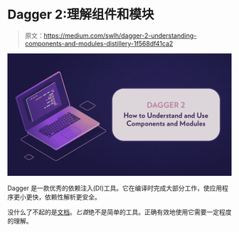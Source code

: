 # Dagger 2:理解组件和模块

> 原文：<https://medium.com/swlh/dagger-2-understanding-components-and-modules-distillery-1f568df41ca2>

![](img/811897c163e63e4cd2992bc5027dc67f.png)

Dagger 是一款优秀的依赖注入(DI)工具。它在编译时完成大部分工作，使应用程序更小更快，依赖性解析更安全。

没什么了不起的是[文档](https://google.github.io/dagger/users-guide)。*匕首*绝不是简单的工具。正确有效地使用它需要一定程度的理解。